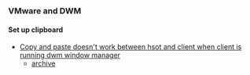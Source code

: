 

### VMware and DWM

#### Set up clipboard
- [Copy and paste doesn't work between hsot and client when client is running dwm window manager](https://github.com/vmware/open-vm-tools/issues/447)
  - [archive](https://archive.is/pu0Pj)
